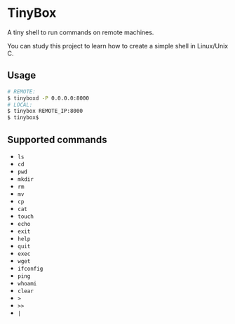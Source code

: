 # TinyBox

A tiny shell to run commands on remote machines.

You can study this project to learn how to create a simple shell in Linux/Unix C.

## Usage

``` bash
# REMOTE:
$ tinyboxd -P 0.0.0.0:8000
# LOCAL:
$ tinybox REMOTE_IP:8000
$ tinybox$
```

## Supported commands

- `ls`
- `cd`
- `pwd`
- `mkdir`
- `rm`
- `mv`
- `cp`
- `cat`
- `touch`
- `echo`
- `exit`
- `help`
- `quit`
- `exec`
- `wget`
- `ifconfig`
- `ping`
- `whoami`
- `clear`
- `>`
- `>>`
- `|`
  